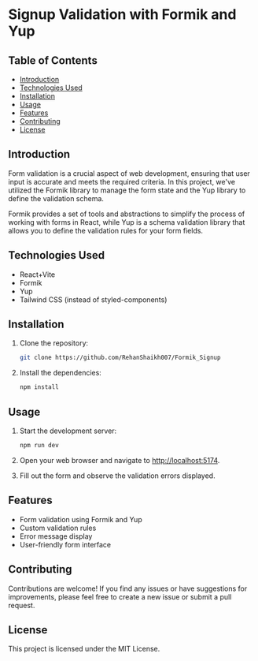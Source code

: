 # Signup Validation with Formik and Yup

## Table of Contents
- [Introduction](#introduction)
- [Technologies Used](#technologies-used)
- [Installation](#installation)
- [Usage](#usage)
- [Features](#features)
- [Contributing](#contributing)
- [License](#license)

## Introduction
Form validation is a crucial aspect of web development, ensuring that user input is accurate and meets the required criteria. In this project, we've utilized the Formik library to manage the form state and the Yup library to define the validation schema.

Formik provides a set of tools and abstractions to simplify the process of working with forms in React, while Yup is a schema validation library that allows you to define the validation rules for your form fields.

## Technologies Used
- React+Vite
- Formik
- Yup
- Tailwind CSS (instead of styled-components)

## Installation
1. Clone the repository:
    ```bash
    git clone https://github.com/RehanShaikh007/Formik_Signup
    ```
2. Install the dependencies:
    ```bash
    npm install
    ```

## Usage
1. Start the development server:
    ```bash
    npm run dev
    ```
2. Open your web browser and navigate to [http://localhost:5174](http://localhost:5174).

3. Fill out the form and observe the validation errors displayed.

## Features
- Form validation using Formik and Yup
- Custom validation rules
- Error message display
- User-friendly form interface

## Contributing
Contributions are welcome! If you find any issues or have suggestions for improvements, please feel free to create a new issue or submit a pull request.

## License
This project is licensed under the MIT License.
